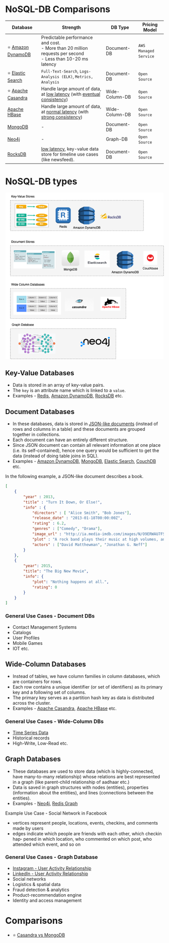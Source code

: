 # NoSQL-DB Comparisons

| Database                                                                                       | Strength                                                                                                                                                                                                          | DB Type          | Pricing Model         |
|------------------------------------------------------------------------------------------------|-------------------------------------------------------------------------------------------------------------------------------------------------------------------------------------------------------------------|------------------|-----------------------|
| :star: [Amazon DynamoDB](../../../2_AWSComponents/6_DatabaseServices/AmazonDynamoDB/Readme.md) | Predictable performance and cost. <br/>- More than 20 million requests per second <br/>- Less than 10-20 ms latency                                                                                               | Document-DB      | `AWS Managed Service` |
| :star: [Elastic Search](../Search-Indexes/ElasticSearch)                                       | `Full-Text-Search`, `Logs-Analysis (ELK)`, `Metrics, Analysis`                                                                                                                                                    | Document-DB      | `Open Source`         |
| :star: [Apache Casandra](ApacheCasandra.md)                                                    | Handle large amount of data, at [low latency](../../0_SystemGlossaries/Scalability/LatencyThroughput.md) (with [eventual consistency](../../0_SystemGlossaries/Reliability/ReplicationLagAndDataConsistency.md))  | Wide-Column-DB   | `Open Source`         |
| [Apache HBase](ApacheHBase.md)                                                                 | Handle large amount of data, at [normal latency](../../0_SystemGlossaries/Scalability/LatencyThroughput.md) (with [strong consistency](../../0_SystemGlossaries/Reliability/ReplicationLagAndDataConsistency.md)) | Wide-Column-DB   | `Open Source`         |
| [MongoDB](MongoDB/Readme.md)                                                                   | -                                                                                                                                                                                                                 | Document-DB      | `Open Source`         |
| [Neo4j](Neo4j.md)                                                                              | -                                                                                                                                                                                                                 | Graph-DB         | `Open Source`         |
| [RocksDB](RocksDB.md)                                                                          | [low latency](../../0_SystemGlossaries/Scalability/LatencyThroughput.md), key-value data store for timeline use cases (like newsfeed).                                                                            | Document-DB      | `Open Source`         |

# NoSQL-DB types

![img.png](assets/NoSQL-DifferentDBtypes.drawio.png)

## Key-Value Databases
- Data is stored in an array of key-value pairs.
- The `key` is an attribute name which is linked to a `value`.
- Examples - [Redis](../In-Memory-Cache/Redis), [Amazon DynamoDB](../../../2_AWSComponents/6_DatabaseServices/AmazonDynamoDB/Readme.md), [RocksDB](RocksDB.md) etc.

## Document Databases
- In these databases, data is stored in [JSON-like documents](https://aws.amazon.com/nosql/document/) (instead of rows and columns in a table) and these documents are grouped together in collections.
- Each document can have an entirely different structure.
- Since JSON document can contain all relevant information at one place (i.e. its self-contained), hence one query would be sufficient to get the data (instead of doing table joins in SQL).
- Examples - [Amazon DynamoDB](../../../2_AWSComponents/6_DatabaseServices/AmazonDynamoDB/Readme.md), [MongoDB](MongoDB), [Elastic Search](../Search-Indexes/ElasticSearch), [CouchDB](https://couchdb.apache.org) etc.

In the following example, a JSON-like document describes a book.
````json
[
    {
        "year" : 2013,
        "title" : "Turn It Down, Or Else!",
        "info" : {
            "directors" : [ "Alice Smith", "Bob Jones"],
            "release_date" : "2013-01-18T00:00:00Z",
            "rating" : 6.2,
            "genres" : ["Comedy", "Drama"],
            "image_url" : "http://ia.media-imdb.com/images/N/O9ERWAU7FS797AJ7LU8HN09AMUP908RLlo5JF90EWR7LJKQ7@@._V1_SX400_.jpg",
            "plot" : "A rock band plays their music at high volumes, annoying the neighbors.",
            "actors" : ["David Matthewman", "Jonathan G. Neff"]
        }
    },
    {
        "year": 2015,
        "title": "The Big New Movie",
        "info": {
            "plot": "Nothing happens at all.",
            "rating": 0
        }
    }
]
````

### General Use Cases - Document DBs
- Contact Management Systems
- Catalogs
- User Profiles
- Mobile Games
- IOT etc.

## Wide-Column Databases
- Instead of tables, we have column families in column databases, which are containers for rows.
- Each row contains a unique identifier (or set of identifiers) as its primary key and a following set of columns. 
- The primary key serves as a partition hash key as data is distributed across the cluster.
- Examples - [Apache Casandra](ApacheCasandra.md), [Apache HBase](ApacheHBase.md) etc.

### General Use Cases - Wide-Column DBs
- [Time Series Data](https://netflixtechblog.com/scaling-time-series-data-storage-part-i-ec2b6d44ba39)
- Historical records
- High-Write, Low-Read etc.

## Graph Databases
- These databases are used to store data (which is highly-connected, have many-to-many relationship) whose relations are best represented in a graph (like parent-child relationship of aadhaar etc.)
- Data is saved in graph structures with nodes (entities), properties (information about the entities), and lines (connections between the entities).
- Examples - [Neo4j](Neo4j.md), [Redis Graph](../In-Memory-Cache/Redis/RedisGraph.md)

Example Use Case - Social Network in Facebook
- vertices represent people, locations, events, checkins, and comments made by users
- edges indicate which people are friends with each other, which checkin hap‐ pened in which location, who commented on which post, who attended which event, and so on

### General Use Cases - Graph Database
- [Instagram - User Activity Relationship](../../../3_HLDDesignProblems/InstagramDesign/Readme.md)
- [LinkedIn - User Activity Relationship](https://engineering.linkedin.com/blog/2017/06/building-the-activity-graph--part-i)
- Social networks
- Logistics & spatial data
- Fraud detection & analytics
- Product-recommendation engine
- Identity and access management

# Comparisons
- :star: [Casandra vs MongoDB](CasandraVsMongoDB.md)